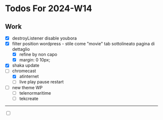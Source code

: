 # Todos For 2024-W14

## Work

- [x] destroyListener disable youbora
- [x] filter position wordpress - stile come "movie" tab sottolineato pagina di dettaglio
  - [x] refine by non capo
  - [x] margin: 0 10px;
- [x] shaka update
- [ ] chromecast
  - [x] atinternet
  - [ ] live play pause restart
- [ ] new theme WP
  - [ ] telenormaritime
  - [ ] tekcreate

---

 <input type="checkbox" unchecked id="abde39">
